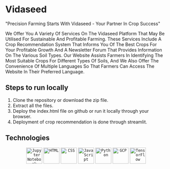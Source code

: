 # Vidaseed 
"Precision Farming Starts With Vidaseed - Your Partner In Crop Success"

We Offer You A Variety Of Services On The Vidaseed Platform That May Be Utilised For Sustainable And Profitable Farming. These Services Include A Crop Recommendation System That Informs You Of The Best Crops For Your Profitable Growth And A Newsletter Forum That Provides Information On The Various Soil Types. Our Website Assists Farmers In Identifying The Most Suitable Crops For Different Types Of Soils, And We Also Offer The Convenience Of Multiple Languages So That Farmers Can Access The Website In Their Preferred Language.

## Steps to run locally
1. Clone the repository or download the zip file.
2. Extract all the files.
3. Deploy the index.html file on github or run it locally through your browser.
4. Deployment of crop recommendation is done through streamlit.

## Technologies
<div align="center">
	<code><img height="50" src="https://user-images.githubusercontent.com/25181517/183914128-3fc88b4a-4ac1-40e6-9443-9a30182379b7.png" alt="Jupyter Notebook" title="Jupyter Notebook" /></code>
	<code><img height="50" src="https://user-images.githubusercontent.com/25181517/192158954-f88b5814-d510-4564-b285-dff7d6400dad.png" alt="HTML" title="HTML" /></code>
	<code><img height="50" src="https://user-images.githubusercontent.com/25181517/183898674-75a4a1b1-f960-4ea9-abcb-637170a00a75.png" alt="CSS" title="CSS" /></code>
	<code><img height="50" src="https://user-images.githubusercontent.com/25181517/117447155-6a868a00-af3d-11eb-9cfe-245df15c9f3f.png" alt="JavaScript" title="JavaScript" /></code>
	<code><img height="50" src="https://user-images.githubusercontent.com/25181517/183423507-c056a6f9-1ba8-4312-a350-19bcbc5a8697.png" alt="Python" title="Python" /></code>
	<code><img height="50" src="https://user-images.githubusercontent.com/25181517/183911547-990692bc-8411-4878-99a0-43506cdb69cf.png" alt="GCP" title="GCP" /></code>
	<code><img height="50" src="https://user-images.githubusercontent.com/25181517/223639822-2a01e63a-a7f9-4a39-8930-61431541bc06.png" alt="TensorFlow" title="TensorFlow" /></code>
</div>


